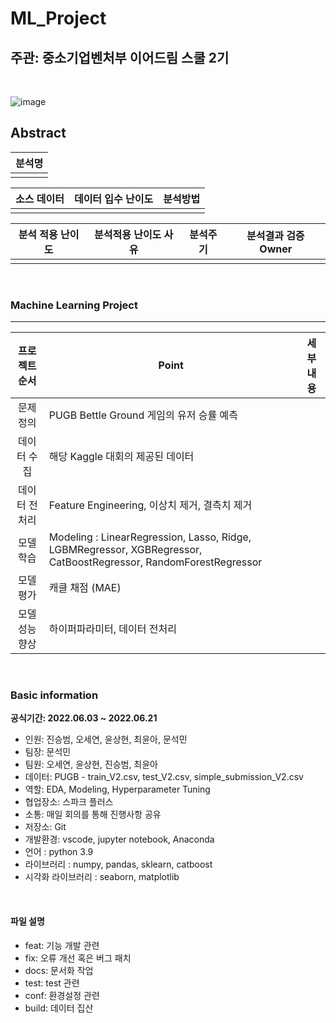 # ML_Project

## 주관: 중소기업벤처부 이어드림 스쿨 2기

<br>

![image](https://user-images.githubusercontent.com/86671456/171619107-8d5506bf-349e-4163-9694-c3ad99adac9d.png)


## Abstract

| 분석명 |  
|:-----:|
|  |

|  소스 데이터 |     데이터 입수 난이도    |      분석방법     |
|:------------------:| -----|:---------------:|
|| |   |

|  분석 적용 난이도  |     분석적용 난이도 사유    |      분석주기     | 분석결과 검증 Owner|
|:-----:| --------------------------------------- |:---------------:|----------------|
| |   |  |  |



<br>

### Machine Learning Project 

---

|  프로젝트 순서 |     Point    | 세부 내용 |  
|:------------------:| -----|------|
|문제 정의| PUGB Bettle Ground 게임의 유저 승률 예측 ||
|데이터 수집| 해당 Kaggle 대회의 제공된 데이터 ||   
|데이터 전처리| Feature Engineering, 이상치 제거, 결측치 제거 |
|모델 학습| Modeling : LinearRegression, Lasso, Ridge, LGBMRegressor, XGBRegressor, CatBoostRegressor, RandomForestRegressor |   |
|모델 평가| 캐클 채점 (MAE) | |
|모델 성능 향상| 하이퍼파라미터, 데이터 전처리 |   |

<br>

### Basic information

**공식기간: 2022.06.03 ~ 2022.06.21**


- 인원: 진승범, 오세연, 윤상현, 최윤아, 문석민
- 팀장: 문석민
- 팀원: 오세연, 윤상현, 진승범, 최윤아
- 데이터: PUGB - train_V2.csv, test_V2.csv, simple_submission_V2.csv
- 역할: EDA, Modeling, Hyperparameter Tuning
- 협업장소: 스파크 플러스
- 소통: 매일 회의를 통해 진행사항 공유
- 저장소: Git
- 개발환경: vscode, jupyter notebook, Anaconda
- 언어 : python 3.9
- 라이브러리 : numpy, pandas, sklearn, catboost
- 시각화 라이브러리 : seaborn, matplotlib

<br>

#### 파일 설명

- feat: 기능 개발 관련
- fix: 오류 개선 혹은 버그 패치
- docs: 문서화 작업
- test: test 관련
- conf: 환경설정 관련
- build: 데이터 집산

